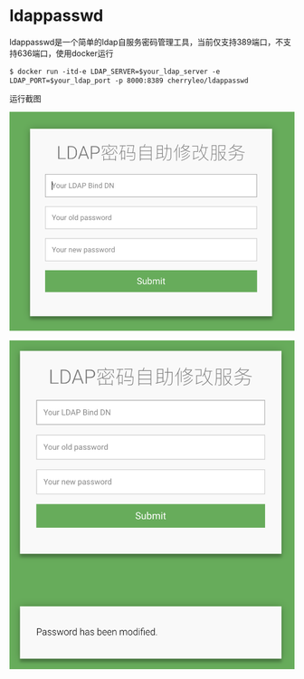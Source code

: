 # ldappasswd

ldappasswd是一个简单的ldap自服务密码管理工具，当前仅支持389端口，不支持636端口，使用docker运行

```shell
$ docker run -itd-e LDAP_SERVER=$your_ldap_server -e LDAP_PORT=$your_ldap_port -p 8000:8389 cherryleo/ldappasswd
```

 

运行截图

![](https://raw.githubusercontent.com/cherryleo/ldappasswd/master/screenshot/1.png)

![](https://raw.githubusercontent.com/cherryleo/ldappasswd/master/screenshot/4.png)